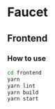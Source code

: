 # Faucet

## Frontend

### How to use

```bash
cd frontend
yarn
yarn lint
yarn build
yarn start
```
